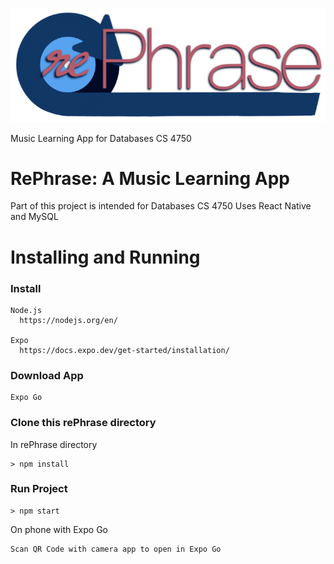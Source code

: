 ![rePhrase](https://github.com/hp-all/rePhrase/blob/main/assets/images/logos/title.png?raw=true)

Music Learning App for Databases CS 4750

# RePhrase: A Music Learning App
Part of this project is intended for Databases CS 4750
Uses React Native and MySQL

# Installing and Running
### Install
  
    Node.js
      https://nodejs.org/en/
    
    Expo
      https://docs.expo.dev/get-started/installation/
  
### Download App
    Expo Go
  
  
### Clone this rePhrase directory
  In rePhrase directory
  
    > npm install
    
### Run Project
    
    > npm start
  
  On phone with Expo Go
    
    Scan QR Code with camera app to open in Expo Go
   
    
